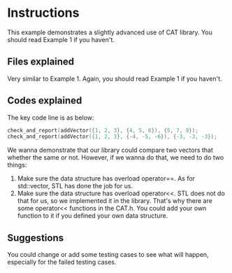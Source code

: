 # Instructions
This example demonstrates a slightly advanced use of CAT library. You should read Example 1 if you haven't.

## Files explained
Very similar to Example 1. Again, you should read Example 1 if you haven't.

## Codes explained
The key code line is as below:
```c++
check_and_report(addVector({1, 2, 3}, {4, 5, 6}), {5, 7, 9});
check_and_report(addVector({1, 2, 3}, {-4, -5, -6}), {-3, -3, -3});
```

We wanna demonstrate that our library could compare two vectors that whether the same or not. However, if we wanna do that, we need to do two things:
1. Make sure the data structure has overload operator==. As for std::vector, STL has done the job for us.
2. Make sure the data structure has overload operator<<. STL does not do that for us, so we implemented it in the library. That's why there are some operator<< functions in the CAT.h. You could add your own function to it if you defined your own data structure.

## Suggestions
You could change or add some testing cases to see what will happen, especially for the failed testing cases.